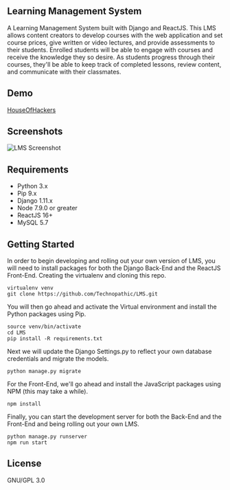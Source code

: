 ## Learning Management System

A Learning Management System built with Django and ReactJS. This LMS allows content creators to develop courses with the web application and set course prices, give written or video lectures, and provide assessments to their students. Enrolled students will be able to engage with courses and receive the knowledge they so desire. As students progress through their courses, they'll be able to keep track of completed lessons, review content, and communicate with their classmates.

## Demo
[HouseOfHackers](http://houseofhackers.me)

## Screenshots
![LMS Screenshot](http://houseofhackers.me/media/assets/screenshot.png)

## Requirements
* Python 3.x
* Pip 9.x
* Django 1.11.x
* Node 7.9.0 or greater
* ReactJS 16+
* MySQL 5.7

## Getting Started
In order to begin developing and rolling out your own version of LMS, you will need to install packages for both the Django Back-End and the ReactJS Front-End. Creating the virtualenv and cloning this repo.

```
virtualenv venv
git clone https://github.com/Technopathic/LMS.git
```

You will then go ahead and activate the Virtual environment and install the Python packages using Pip.
```
source venv/bin/activate
cd LMS
pip install -R requirements.txt
```

Next we will update the Django Settings.py to reflect your own database credentials and migrate the models.
```
python manage.py migrate
```

For the Front-End, we'll go ahead and install the JavaScript packages using NPM (this may take a while).
```
npm install
```

Finally, you can start the development server for both the Back-End and the Front-End and being rolling out your own LMS.
```
python manage.py runserver
npm run start
```

## License
GNU/GPL 3.0
